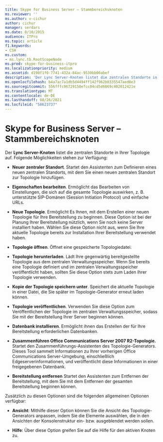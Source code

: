 ```yaml
---
title: Skype for Business Server – Stammbereichsknoten
ms.reviewer: ''
ms.author: v-cichur
author: cichur
manager: serdars
ms.date: 8/10/2015
audience: ITPro
ms.topic: article
f1.keywords:
- CSH
ms.custom:
- ms.lync.tb.RootScopeNode
ms.prod: skype-for-business-itpro
ms.localizationpriority: medium
ms.assetid: d190f1f0-7741-432a-84ac-9530bb00abef
description: 'Der Lync Server-Knoten listet die zentralen Standorte in Ihrer Topologie auf. Folgende Möglichkeiten stehen zur Verfügung:'
ms.openlocfilehash: b4a7ac7a1db5d4494ff142f962b0335547aed8e3
ms.sourcegitcommit: 556fffc96729150efcc04cd5d6069c402012421e
ms.translationtype: MT
ms.contentlocale: de-DE
ms.lasthandoff: 08/26/2021
ms.locfileid: "58623737"
---
```

# <a name="skype-for-business-server-root-scope-node"></a>Skype for Business Server – Stammbereichsknoten
 
Der **Lync Server-Knoten** listet die zentralen Standorte in Ihrer Topologie auf. Folgende Möglichkeiten stehen zur Verfügung:
  
- **Neuer zentraler Standort**. Startet den Assistenten zum Definieren eines neuen zentralen Standorts, mit dem Sie einen neuen zentralen Standort zur Topologie hinzufügen.
    
- **Eigenschaften bearbeiten**. Ermöglicht das Bearbeiten von Einstellungen, die sich auf die gesamte Topologie auswirken, z. B. unterstützte SIP-Domänen (Session Initiation Protocol) und einfache URLs.
    
- **Neue Topologie**. Ermöglicht Es Ihnen, mit dem Erstellen einer neuen Topologie für Ihre Bereitstellung zu beginnen. Diese Option ist bei der Planung Ihrer Bereitstellung nützlich, wenn Sie noch keine Server installiert haben. Wählen Sie diese Option nicht aus, wenn Sie Ihre aktuelle Topologie bereits zur Installation Ihrer Bereitstellung verwendet haben.
    
- **Topologie öffnen**. Öffnet eine gespeicherte Topologiedatei.
    
- **Topologie herunterladen**. Lädt Ihre gegenwärtig bereitgestellte Topologie aus dem zentralen Verwaltungsspeicher. Wenn Sie bereits eine Topologie definiert und im zentralen Verwaltungsspeicher veröffentlicht haben, sollten Sie diese Option stets zum Laden Ihrer Topologie verwenden.
    
- **Kopie der Topologie speichern unter**. Speichert die aktuelle Topologie in einer Datei, die Sie später im Topologie-Generator erneut laden können.
    
- **Topologie veröffentlichen**. Verwenden Sie diese Option zum Veröffentlichen der Topologie im zentralen Verwaltungsspeicher, sodass Sie mit der Bereitstellung Ihrer Server beginnen können.
    
- **Datenbank installieren**. Ermöglicht ihnen das Erstellen der für Ihre Bereitstellung erforderlichen Datenbanken.
    
- **Zusammenführen Office Communications Server 2007 R2-Topologie.** Startet den Zusammenführungs-Assistenten des Topologie-Generators. Dieses Tool sammelt Informationen zu Ihrer vorherigen Office Communications Server-Umgebung, einschließlich Edgeserverinformationen, und veröffentlicht diese Informationen in einer freigegebenen Datenbank. 
    
- **Bereitstellung entfernen** Startet den Assistenten zum Entfernen der Bereitstellung, mit dem Sie mit dem Entfernen der gesamten Bereitstellung beginnen können.
    
Zusätzlich zu diesen Optionen sind die folgenden allgemeinen Optionen verfügbar:
  
- **Ansicht**: Mithilfe dieser Option können Sie die Ansicht des Topologie-Generators anpassen, indem Sie die Elemente auswählen, die in den Ansichten der Konsolenstruktur ein- bzw. ausgeblendet werden sollen.
    
- **Hilfe**: Über diese Option greifen Sie auf die Hilfe für den aktiven Knoten zu.
    

